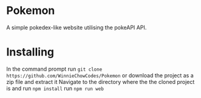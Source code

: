# Pokemon
A simple pokedex-like website utilising the pokeAPI API.

# Installing
In the command prompt run ```git clone https://github.com/WinnieChowCodes/Pokemon``` or download the project as a zip file and extract it
Navigate to the directory where the the cloned project is and run ```npm install```
run ```npm run web```

